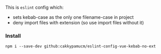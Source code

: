 This is `eslint` config which:

-   sets kebab-case as the only one filename-case in project
-   deny import files with extension (so use import files without it)

### Install

```shell
npm i --save-dev github:cakkypamucm/eslint-config-vue-kebab-no-ext
```
